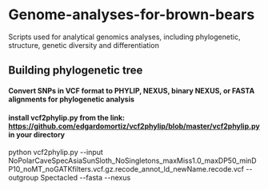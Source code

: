 # Genome-analyses-for-brown-bears
Scripts used for analytical genomics analyses, including phylogenetic, structure, genetic diversity and differentiation

## Building phylogenetic tree
#### Convert SNPs in VCF format to PHYLIP, NEXUS, binary NEXUS, or FASTA alignments for phylogenetic analysis
#### install vcf2phylip.py from the link: https://github.com/edgardomortiz/vcf2phylip/blob/master/vcf2phylip.py in your directory
python vcf2phylip.py --input NoPolarCaveSpecAsiaSunSloth_NoSingletons_maxMiss1.0_maxDP50_minDP10_noMT_noGATKfilters.vcf.gz.recode_annot_ld_newName.recode.vcf --outgroup Spectacled --fasta --nexus
